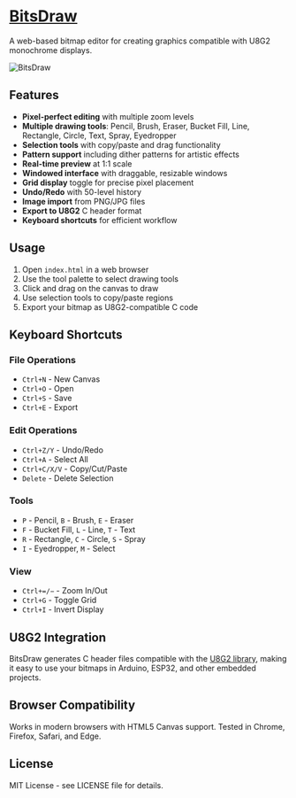 # [BitsDraw](https://kurogedelic.github.io/BitsDraw/)

A web-based bitmap editor for creating graphics compatible with U8G2 monochrome displays.

![BitsDraw](https://github.com/user-attachments/assets/5b964a29-4411-47e1-959c-dd5688e79d51)


## Features

- **Pixel-perfect editing** with multiple zoom levels
- **Multiple drawing tools**: Pencil, Brush, Eraser, Bucket Fill, Line, Rectangle, Circle, Text, Spray, Eyedropper
- **Selection tools** with copy/paste and drag functionality
- **Pattern support** including dither patterns for artistic effects
- **Real-time preview** at 1:1 scale
- **Windowed interface** with draggable, resizable windows
- **Grid display** toggle for precise pixel placement
- **Undo/Redo** with 50-level history
- **Image import** from PNG/JPG files
- **Export to U8G2** C header format
- **Keyboard shortcuts** for efficient workflow

## Usage

1. Open `index.html` in a web browser
2. Use the tool palette to select drawing tools
3. Click and drag on the canvas to draw
4. Use selection tools to copy/paste regions
5. Export your bitmap as U8G2-compatible C code

## Keyboard Shortcuts

### File Operations
- `Ctrl+N` - New Canvas
- `Ctrl+O` - Open
- `Ctrl+S` - Save
- `Ctrl+E` - Export

### Edit Operations
- `Ctrl+Z/Y` - Undo/Redo
- `Ctrl+A` - Select All
- `Ctrl+C/X/V` - Copy/Cut/Paste
- `Delete` - Delete Selection

### Tools
- `P` - Pencil, `B` - Brush, `E` - Eraser
- `F` - Bucket Fill, `L` - Line, `T` - Text
- `R` - Rectangle, `C` - Circle, `S` - Spray
- `I` - Eyedropper, `M` - Select

### View
- `Ctrl+=/−` - Zoom In/Out
- `Ctrl+G` - Toggle Grid
- `Ctrl+I` - Invert Display

## U8G2 Integration

BitsDraw generates C header files compatible with the [U8G2 library](https://github.com/olikraus/u8g2), making it easy to use your bitmaps in Arduino, ESP32, and other embedded projects.

## Browser Compatibility

Works in modern browsers with HTML5 Canvas support. Tested in Chrome, Firefox, Safari, and Edge.

## License

MIT License - see LICENSE file for details.
